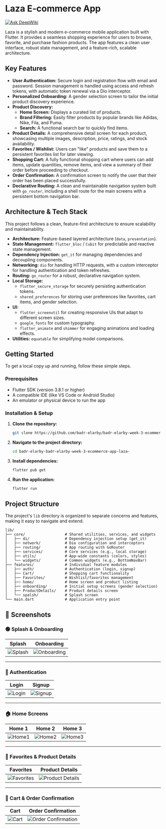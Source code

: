 # Laza E-commerce App
[![Ask DeepWiki](https://devin.ai/assets/askdeepwiki.png)](https://deepwiki.com/Badr-Elarby/Badr-Elarby-Week-3-Ecommerce-App-Laza-)

Laza is a stylish and modern e-commerce mobile application built with Flutter. It provides a seamless shopping experience for users to browse, favorite, and purchase fashion products. The app features a clean user interface, robust state management, and a feature-rich, scalable architecture.

## Key Features

- **User Authentication:** Secure login and registration flow with email and password. Session management is handled using access and refresh tokens, with automatic token renewal via a Dio interceptor.
- **Personalized Onboarding:** A gender selection screen to tailor the initial product discovery experience.
- **Product Discovery:**
    - **Home Screen:** Displays a curated list of products.
    - **Brand Filtering:** Easily filter products by popular brands like Adidas, Nike, Fila, and Puma.
    - **Search:** A functional search bar to quickly find items.
- **Product Details:** A comprehensive detail screen for each product, showcasing multiple images, description, price, ratings, and stock availability.
- **Favorites / Wishlist:** Users can "like" products and save them to a persistent favorites list for later viewing.
- **Shopping Cart:** A fully functional shopping cart where users can add items, update quantities, remove items, and view a summary of their order before proceeding to checkout.
- **Order Confirmation:** A confirmation screen to notify the user that their order has been placed successfully.
- **Declarative Routing:** A clean and maintainable navigation system built with `go_router`, including a shell route for the main screens with a persistent bottom navigation bar.

## Architecture & Tech Stack

This project follows a clean, feature-first architecture to ensure scalability and maintainability.

- **Architecture:** Feature-based layered architecture (`data`, `presentation`).
- **State Management:** `flutter_bloc` / `Cubit` for predictable and reactive state management.
- **Dependency Injection:** `get_it` for managing dependencies and decoupling components.
- **Networking:** `dio` for handling HTTP requests, with a custom interceptor for handling authentication and token refreshes.
- **Routing:** `go_router` for a robust, declarative navigation system.
- **Local Storage:**
  - `flutter_secure_storage` for securely persisting authentication tokens.
  - `shared_preferences` for storing user preferences like favorites, cart items, and gender selection.
- **UI:**
  - `flutter_screenutil` for creating responsive UIs that adapt to different screen sizes.
  - `google_fonts` for custom typography.
  - `flutter_animate` and `shimmer` for engaging animations and loading effects.
- **Utilities:** `equatable` for simplifying model comparisons.

## Getting Started

To get a local copy up and running, follow these simple steps.

### Prerequisites

- Flutter SDK (version 3.8.1 or higher)
- A compatible IDE (like VS Code or Android Studio)
- An emulator or physical device to run the app

### Installation & Setup

1.  **Clone the repository:**
    ```sh
    git clone https://github.com/badr-elarby/badr-elarby-week-3-ecommerce-app-laza-.git
    ```
2.  **Navigate to the project directory:**
    ```sh
    cd badr-elarby-badr-elarby-week-3-ecommerce-app-laza-
    ```
3.  **Install dependencies:**
    ```sh
    flutter pub get
    ```
4.  **Run the application:**
    ```sh
    flutter run
    ```

## Project Structure

The project's `lib` directory is organized to separate concerns and features, making it easy to navigate and extend.

```
lib/
├── core/                  # Shared utilities, services, and widgets
│   ├── di/                # Dependency injection setup (get_it)
│   ├── network/           # Dio configuration and interceptors
│   ├── routing/           # App routing with GoRouter
│   ├── services/          # Core services (e.g., local storage)
│   ├── utils/             # App-wide constants (colors, styles)
│   └── widgets/           # Common widgets (e.g., BottomNavBar)
├── features/              # Individual feature modules
│   ├── auth/              # Authentication (login, signup)
│   ├── Cart/              # Shopping cart functionality
│   ├── Favorites/         # Wishlist/favorites management
│   ├── home/              # Home screen and product listing
│   ├── onboarding/        # Initial setup screens (gender selection)
│   ├── ProductDetails/    # Product details screen
│   └── spalsh/            # Splash screen
└── main.dart              # Application entry point
```


## 📸 Screenshots

### 🟢 Splash & Onboarding
| Splash | Onboarding |
|:--:|:--:|
| ![Splash](screenshots&demo/splash.png) | ![Onboarding](screenshots&demo/onboarding.png) |

---

### 🔐 Authentication
| Login | Signup |
|:--:|:--:|
| ![Login](screenshots&demo/login.png) | ![Signup](screenshots&demo/signup.png) |

---

### 🏠 Home Screens
| Home 1 | Home 2 | Home 3 |
|:--:|:--:|:--:|
| ![Home1](screenshots&demo/home0.png) | ![Home2](screenshots&demo/home1.png) | ![Home3](screenshots&demo/home2.png) |

---

### 💖 Favorites & Product Details
| Favorites | Product Details |
|:--:|:--:|
| ![Favorites](screenshots&demo/favorite.png) | ![Product Details](screenshots&demo/ProductDetails.png) |

---

### 🛒 Cart & Order Confirmation
| Cart | Order Confirmation |
|:--:|:--:|
| ![Cart](screenshots&demo/cart.png) | ![Order Confirmation](screenshots&demo/OrderConfirmation.png) |

